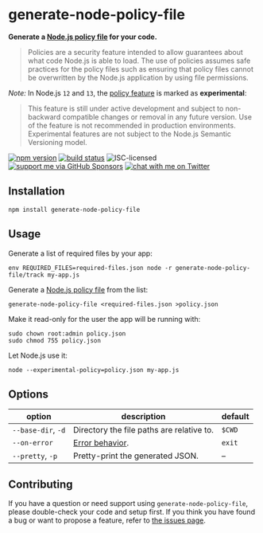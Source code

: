 # generate-node-policy-file

**Generate a [Node.js policy file](https://nodejs.org/api/policy.html) for your code.**

> Policies are a security feature intended to allow guarantees about what code Node.js is able to load. The use of policies assumes safe practices for the policy files such as ensuring that policy files cannot be overwritten by the Node.js application by using file permissions.

*Note:* In Node.js `12` and `13`, the [policy feature](https://nodejs.org/api/policy.html) is marked as **experimental**:

> This feature is still under active development and subject to non-backward compatible changes or removal in any future version. Use of the feature is not recommended in production environments. Experimental features are not subject to the Node.js Semantic Versioning model.

[![npm version](https://img.shields.io/npm/v/generate-node-policy-file.svg)](https://www.npmjs.com/package/generate-node-policy-file)
[![build status](https://api.travis-ci.org/derhuerst/generate-node-policy-file.svg?branch=master)](https://travis-ci.org/derhuerst/generate-node-policy-file)
![ISC-licensed](https://img.shields.io/github/license/derhuerst/generate-node-policy-file.svg)
[![support me via GitHub Sponsors](https://img.shields.io/badge/support%20me-donate-fa7664.svg)](https://github.com/sponsors/derhuerst)
[![chat with me on Twitter](https://img.shields.io/badge/chat%20with%20me-on%20Twitter-1da1f2.svg)](https://twitter.com/derhuerst)


## Installation

```shell
npm install generate-node-policy-file
```


## Usage

Generate a list of required files by your app:

```shell
env REQUIRED_FILES=required-files.json node -r generate-node-policy-file/track my-app.js
```

Generate a [Node.js policy file](https://nodejs.org/api/policy.html) from the list:

```shell
generate-node-policy-file <required-files.json >policy.json
```

Make it read-only for the user the app will be running with:

```shell
sudo chown root:admin policy.json
sudo chmod 755 policy.json
```

Let Node.js use it:

```shell
node --experimental-policy=policy.json my-app.js
```

## Options

option | description | default
-------|-------------|--------
`--base-dir`, `-d` | Directory the file paths are relative to. | `$CWD`
`--on-error` | [Error behavior](https://nodejs.org/api/policy.html#policy_error_behavior). | `exit`
`--pretty`, `-p` | Pretty-print the generated JSON. | –


## Contributing

If you have a question or need support using `generate-node-policy-file`, please double-check your code and setup first. If you think you have found a bug or want to propose a feature, refer to [the issues page](https://github.com/derhuerst/generate-node-policy-file/issues).
